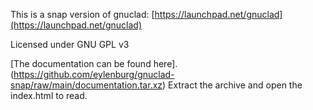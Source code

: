 This is a snap version of gnuclad: [https://launchpad.net/gnuclad](https://launchpad.net/gnuclad)

Licensed under GNU GPL v3

[The documentation can be found here].(https://github.com/eylenburg/gnuclad-snap/raw/main/documentation.tar.xz)
Extract the archive and open the index.html to read.
